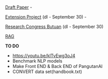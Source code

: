 [Draft Paper]([url](https://docs.google.com/document/d/14y_vxCUHfFJCvGa-FVbWc1Jk76Ka_gIfsQcyNoen9co/edit)) -  

[Extension Project]([url](https://drive.google.com/drive/folders/1fLntq6izrCCeQ0tr94jWqT_hNYm7uFZu?fbclid=IwZXh0bgNhZW0CMTEAAR2AmjexRLdnkTY5_o7bpuGs3IOHwhJmz9sh3PAlwStavDEZIjo2UbZ9Ht0_aem_k_K6eR_L30XBqYyckb8_9Q)) (dl - September 30) - 

[Research Congress Butuan]([url](https://docs.google.com/forms/d/e/1FAIpQLSdGS9pRgJNCp9SQ4itDwQhNARQvnlY7Lkj_cWA4G9Ta2VeiAg/viewform?fbclid=IwZXh0bgNhZW0CMTEAAR1XfWkq5K2oe14aAx4nVsOqu2bvACNDu8PzPN-xFmclJpa4k2cNhNI5pko_aem_5OX4DzRYGF8usUJWA2ji-A)) (dl - September 30) 

[RAG]([url](https://github.com/Cinnamon/kotaemon?fbclid=IwZXh0bgNhZW0CMTEAAR073NOr1D5vC-irSMi62p12mAQQAeSFhFse5inJi_yYdyrPO_GVHYW2eMs_aem_0hI0_57G77VXU4zSduZfog)) 

**TO DO**
- https://youtu.be/klTvEwg3oJ4
- Benchmark NLP models
- Make Front END & Back END of PangutanAI
- CONVERT data set(handbook.txt)


